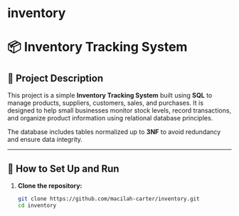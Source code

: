 # inventory
# 📦 Inventory Tracking System

## 📝 Project Description

This project is a simple **Inventory Tracking System** built using **SQL** to manage products, suppliers, customers, sales, and purchases. It is designed to help small businesses monitor stock levels, record transactions, and organize product information using relational database principles.

The database includes tables normalized up to **3NF** to avoid redundancy and ensure data integrity.

---

## 🚀 How to Set Up and Run

1. **Clone the repository:**

   ```bash
   git clone https://github.com/macilah-carter/inventory.git
   cd inventory
